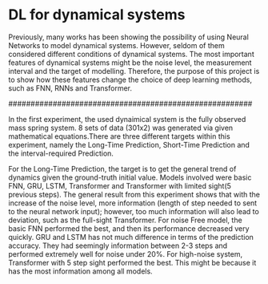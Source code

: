 # DL for dynamical systems


Previously, many works has been showing the possibility of using Neural Networks to model dynamical systems. However, 
seldom of them considered different conditions of dynamical systems. The most important features of dynamical systems
might be the noise level, the measurement interval and the target of modelling. Therefore, the purpose of this project
is to show how these features change the choice of deep learning methods, such as FNN, RNNs and Transformer.

#######################################################

In the first experiment, the used dynaimical system is the fully observed mass spring system. 8 sets of data (301x2) was 
generated via given mathematical equations.There are  three different targets within this experiment, namely the Long-Time
Prediction, Short-Time Prediction and the interval-required Prediction. 

For the Long-Time Prediction, the target is to get the general trend of dynamics given the ground-truth initial value. Models
involved were basic FNN, GRU, LSTM, Transformer and Transformer with limited sight(5 previous steps). The general result from
this experiment shows that with the increase of the noise level, more information (length of step needed to sent to the neural 
network input); however, too much information will also lead to deviation, such as the full-sight Transformer. For noise Free 
model, the basic FNN performed the best, and then its performance decreased very quickly. GRU and LSTM has not much difference 
in terms of the prediction accuracy. They had seemingly information between 2-3 steps and performed extremely well for noise 
under 20%. For high-noise system, Transformer with 5 step sight performed the best. This might be because it has the most 
information among all models.


